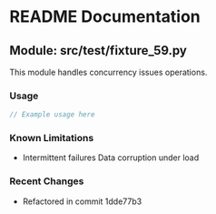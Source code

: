 # README Documentation

## Module: src/test/fixture_59.py

This module handles concurrency issues operations.

### Usage

```java
// Example usage here
```

### Known Limitations

- Intermittent failures Data corruption under load

### Recent Changes

- Refactored in commit 1dde77b3
